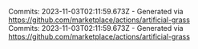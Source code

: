 Commits: 2023-11-03T02:11:59.673Z - Generated via https://github.com/marketplace/actions/artificial-grass
<br>
Commits: 2023-11-03T02:11:59.673Z - Generated via https://github.com/marketplace/actions/artificial-grass
<br>
